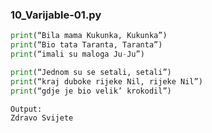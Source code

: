 
<a varijable-01.py/>

### 10_Varijable-01.py

```python
print(“Bila mama Kukunka, Kukunka”)
print(“Bio tata Taranta, Taranta”)
print(“imali su maloga Ju-Ju”)

print(“Jednom su se setali, setali”)
print(“kraj duboke rijeke Nil, rijeke Nil”)
print(“gdje je bio velik’ krokodil”)

Output:
Zdravo Svijete
```
